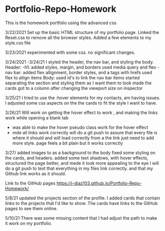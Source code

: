 # Portfolio-Repo-Homework

This is the homework portfolio using the advanced css

3/22/2021
Set up the basic HTML structure of my portfolio page.
Linked the Reset.css to remove all the browser styles.
Added a few elements to my style.css file

3/23/2021
experimented with some css. no significant changes.

3/24/2021 -3/24/21
I styled the header, the nav bar, and styling the body.
Header:
-h1: added styles, margin, and borders
used media query and flex
-nav bar: added flex allignment, border styles, and a tags with hrefs
used flex to allign items
Body:
used id's to link the nav bar items
started separating the section and styling them as I want them to look
made the cards got to a column after changing the viewport size on inspector

3/25/21
I tried to use the :hover elements for my contacts, am having issues.
I adjusted some css aspects on the the cards to fit the style I want to have.

3/26/21
Will work on getting the hover effect to work , and making the links work while opening a blank tab

- was able to make the hover pseudo class work for the hover effect
- mde all links work correctly
  will do a git push to assure that every file is where it should and will load correctly from a the link
  just need to add more style. page feels a bit plain but it works correctly

3/27/
added images to as a background to the body
fixed some styling on the cards, and headers.
added some text shadows, with hover effects, structured the page better, and mede it look more appealing to the eye
I will do a git push to test that everything in my files link correctly. and that my Github link works as it should.

Link to the GitHub pages
https://j-diaz103.github.io/Portfolio-Repo-Homework/

5/8/21
updated the projects section of the profile.
I added cards that contain links to the projects that I'd like to show.
The cards have links to the GitHub pages to see them online.

5/10/21
There was some missing content that I had adjust the path to make it work on my portfolio.
